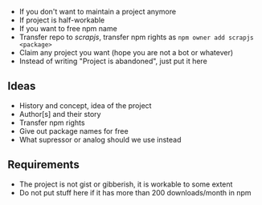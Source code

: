 * If you don't want to maintain a project anymore
* If project is half-workable
* If you want to free npm name
* Transfer repo to _scrapjs_, transfer npm rights as `npm owner add scrapjs <package>`
* Claim any project you want (hope you are not a bot or whatever)
* Instead of writing "Project is abandoned", just put it here

## Ideas

* History and concept, idea of the project
* Author[s] and their story
* Transfer npm rights
* Give out package names for free
* What supressor or analog should we use instead

## Requirements

* The project is not gist or gibberish, it is workable to some extent
* Do not put stuff here if it has more than 200 downloads/month in npm
